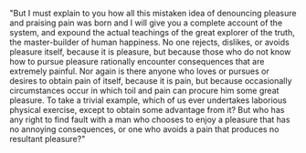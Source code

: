 "But I must explain to you how all this mistaken idea of denouncing pleasure and praising pain 
was born and I will give you a complete account of the system, and expound the actual 
teachings of the great explorer of the truth, the master-builder of human happiness. 
No one rejects, dislikes, or avoids pleasure itself, because it is pleasure, but 
because those who do not know how to pursue pleasure rationally encounter 
consequences that are extremely painful. Nor again is there anyone who loves or 
pursues or desires to obtain pain of itself, because it is pain, but because
 occasionally circumstances occur in which toil and pain can procure him some
  great pleasure. To take a trivial example, which of us ever undertakes laborious
   physical exercise, except to obtain some advantage from it? But who has any right to 
   find fault with a man who chooses to enjoy a pleasure that has no annoying consequences, or one 
   who avoids a pain that produces no resultant pleasure?"
